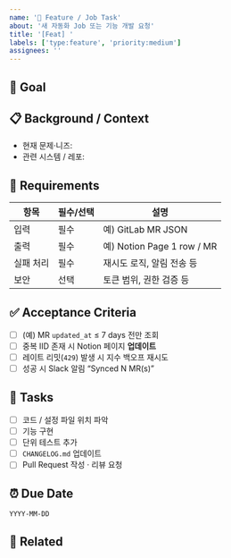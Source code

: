 ```yaml
---
name: '🚀 Feature / Job Task'
about: '새 자동화 Job 또는 기능 개발 요청'
title: '[Feat] '
labels: ['type:feature', 'priority:medium']
assignees: ''
---
```


## 🎯 Goal

<!-- 한 줄로 요약된 목적을 작성하세요 -->

## 📋 Background / Context

- 현재 문제·니즈:
- 관련 시스템 / 레포:

## 📝 Requirements

| 항목      | 필수/선택 | 설명                       |
| --------- | --------- | -------------------------- |
| 입력      | 필수      | 예) GitLab MR JSON         |
| 출력      | 필수      | 예) Notion Page 1 row / MR |
| 실패 처리 | 필수      | 재시도 로직, 알림 전송 등  |
| 보안      | 선택      | 토큰 범위, 권한 검증 등    |

## ✅ Acceptance Criteria

- [ ] (예) MR `updated_at` ≤ 7 days 전만 조회
- [ ] 중복 IID 존재 시 Notion 페이지 **업데이트**
- [ ] 레이트 리밋(`429`) 발생 시 지수 백오프 재시도
- [ ] 성공 시 Slack 알림 “Synced N MR(s)”

## 🔨 Tasks

- [ ] 코드 / 설정 파일 위치 파악
- [ ] 기능 구현
- [ ] 단위 테스트 추가
- [ ] `CHANGELOG.md` 업데이트
- [ ] Pull Request 작성 · 리뷰 요청

## ⏰ Due Date

`YYYY-MM-DD`

## 🔗 Related

<!-- 관련 Issue / PR / 외부 문서 링크 -->
